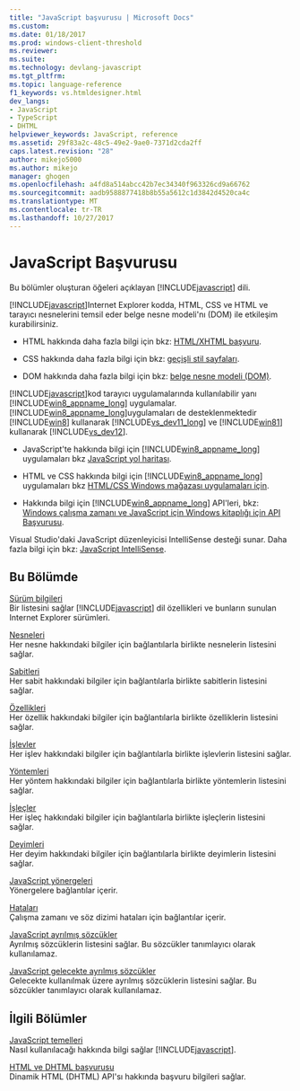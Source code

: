 ```yaml
---
title: "JavaScript başvurusu | Microsoft Docs"
ms.custom: 
ms.date: 01/18/2017
ms.prod: windows-client-threshold
ms.reviewer: 
ms.suite: 
ms.technology: devlang-javascript
ms.tgt_pltfrm: 
ms.topic: language-reference
f1_keywords: vs.htmldesigner.html
dev_langs:
- JavaScript
- TypeScript
- DHTML
helpviewer_keywords: JavaScript, reference
ms.assetid: 29f83a2c-48c5-49e2-9ae0-7371d2cda2ff
caps.latest.revision: "28"
author: mikejo5000
ms.author: mikejo
manager: ghogen
ms.openlocfilehash: a4fd8a514abcc42b7ec34340f963326cd9a66762
ms.sourcegitcommit: aadb9588877418b8b55a5612c1d3842d4520ca4c
ms.translationtype: MT
ms.contentlocale: tr-TR
ms.lasthandoff: 10/27/2017
---
```

# <a name="javascript-reference"></a>JavaScript Başvurusu
Bu bölümler oluşturan öğeleri açıklayan [!INCLUDE[javascript](../../javascript/includes/javascript-md.md)] dili.  
  
 [!INCLUDE[javascript](../../javascript/includes/javascript-md.md)]Internet Explorer kodda, HTML, CSS ve HTML ve tarayıcı nesnelerini temsil eder belge nesne modeli'nı (DOM) ile etkileşim kurabilirsiniz.  
  
-   HTML hakkında daha fazla bilgi için bkz: [HTML/XHTML başvuru](http://go.microsoft.com/fwlink/p/?LinkId=251007).  
  
-   CSS hakkında daha fazla bilgi için bkz: [geçişli stil sayfaları](http://go.microsoft.com/fwlink/p/?LinkId=251008).  
  
-   DOM hakkında daha fazla bilgi için bkz: [belge nesne modeli (DOM)](http://go.microsoft.com/fwlink/p/?LinkId=251009).  
  
 [!INCLUDE[javascript](../../javascript/includes/javascript-md.md)]kod tarayıcı uygulamalarında kullanılabilir yanı [!INCLUDE[win8_appname_long](../../javascript/includes/win8-appname-long-md.md)] uygulamalar. [!INCLUDE[win8_appname_long](../../javascript/includes/win8-appname-long-md.md)]uygulamaları de desteklenmektedir [!INCLUDE[win8](../../javascript/includes/win8-md.md)] kullanarak [!INCLUDE[vs_dev11_long](../../javascript/includes/vs-dev11-long-md.md)] ve [!INCLUDE[win81](../../javascript/includes/win81-md.md)] kullanarak [!INCLUDE[vs_dev12](../../javascript/includes/vs-dev12-md.md)].  
  
-   JavaScript'te hakkında bilgi için [!INCLUDE[win8_appname_long](../../javascript/includes/win8-appname-long-md.md)] uygulamaları bkz [JavaScript yol haritası](http://msdn.microsoft.com/en-us/4f28182b-1e4b-4bbd-8ae9-dcc504de4341).  
  
-   HTML ve CSS hakkında bilgi için [!INCLUDE[win8_appname_long](../../javascript/includes/win8-appname-long-md.md)] uygulamaları bkz [HTML/CSS Windows mağazası uygulamaları için](http://go.microsoft.com/fwlink/p/?LinkId=250939).  
  
-   Hakkında bilgi için [!INCLUDE[win8_appname_long](../../javascript/includes/win8-appname-long-md.md)] API'leri, bkz: [Windows çalışma zamanı ve JavaScript için Windows kitaplığı için API Başvurusu](http://go.microsoft.com/fwlink/p/?LinkID=250938).  
  
 Visual Studio'daki JavaScript düzenleyicisi IntelliSense desteği sunar. Daha fazla bilgi için bkz: [JavaScript IntelliSense](/visualstudio/ide/javascript-intellisense.md).  
  
## <a name="in-this-section"></a>Bu Bölümde  
 [Sürüm bilgileri](../../javascript/reference/javascript-version-information.md)  
 Bir listesini sağlar [!INCLUDE[javascript](../../javascript/includes/javascript-md.md)] dil özellikleri ve bunların sunulan Internet Explorer sürümleri.  
  
 [Nesneleri](../../javascript/reference/javascript-objects.md)  
 Her nesne hakkındaki bilgiler için bağlantılarla birlikte nesnelerin listesini sağlar.  
  
 [Sabitleri](../../javascript/reference/javascript-constants.md)  
 Her sabit hakkındaki bilgiler için bağlantılarla birlikte sabitlerin listesini sağlar.  
  
 [Özellikleri](../../javascript/reference/javascript-properties.md)  
 Her özellik hakkındaki bilgiler için bağlantılarla birlikte özelliklerin listesini sağlar.  
  
 [İşlevler](../../javascript/reference/javascript-functions.md)  
 Her işlev hakkındaki bilgiler için bağlantılarla birlikte işlevlerin listesini sağlar.  
  
 [Yöntemleri](../../javascript/reference/javascript-methods.md)  
 Her yöntem hakkındaki bilgiler için bağlantılarla birlikte yöntemlerin listesini sağlar.  
  
 [İşleçler](../../javascript/reference/javascript-operators.md)  
 Her işleç hakkındaki bilgiler için bağlantılarla birlikte işleçlerin listesini sağlar.  
  
 [Deyimleri](../../javascript/reference/javascript-statements.md)  
 Her deyim hakkındaki bilgiler için bağlantılarla birlikte deyimlerin listesini sağlar.  
  
 [JavaScript yönergeleri](../../javascript/reference/javascript-directives.md)  
 Yönergelere bağlantılar içerir.  
  
 [Hataları](../../javascript/reference/javascript-errors.md)  
 Çalışma zamanı ve söz dizimi hataları için bağlantılar içerir.  
  
 [JavaScript ayrılmış sözcükler](../../javascript/reference/javascript-reserved-words.md)  
 Ayrılmış sözcüklerin listesini sağlar. Bu sözcükler tanımlayıcı olarak kullanılamaz.  
  
 [JavaScript gelecekte ayrılmış sözcükler](../../javascript/reference/javascript-future-reserved-words.md)  
 Gelecekte kullanılmak üzere ayrılmış sözcüklerin listesini sağlar. Bu sözcükler tanımlayıcı olarak kullanılamaz.  
  
## <a name="related-sections"></a>İlgili Bölümler  
 [JavaScript temelleri](../../javascript/javascript-fundamentals.md)  
 Nasıl kullanılacağı hakkında bilgi sağlar [!INCLUDE[javascript](../../javascript/includes/javascript-md.md)].  
  
 [HTML ve DHTML başvurusu](http://go.microsoft.com/fwlink/?LinkId=148095)  
 Dinamik HTML (DHTML) API'sı hakkında başvuru bilgileri sağlar.